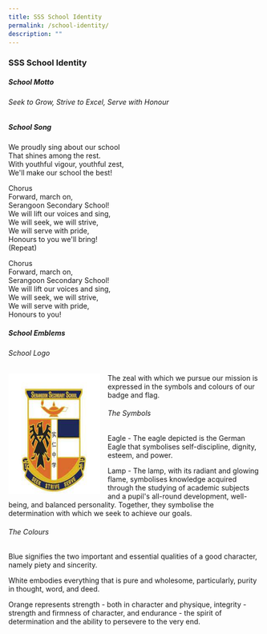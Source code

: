 ```yaml
---
title: SSS School Identity
permalink: /school-identity/
description: ""
---
```

### SSS School Identity
 
##### School Motto 
###### Seek to Grow, Strive to Excel, Serve with Honour
###### 

##### School Song 
We proudly sing about our school  
That shines among the rest.  
With youthful vigour, youthful zest,  
We'll make our school the best!  
  
Chorus  
Forward, march on,  
Serangoon Secondary School!  
We will lift our voices and sing,  
We will seek, we will strive,  
We will serve with pride,  
Honours to you we'll bring!  
(Repeat)  
  
Chorus  
Forward, march on,  
Serangoon Secondary School!  
We will lift our voices and sing,  
We will seek, we will strive,  
We will serve with pride,  
Honours to you!  
  

##### School Emblems
###### School Logo
<img src="/images/download.jpg" style="width:183px;height:240px;margin-right:15px;" align = "Left">
The zeal with which we pursue our mission is expressed in the symbols and colours of our badge and flag.


###### The Symbols
Eagle - The eagle depicted is the German Eagle that symbolises self-discipline, dignity, esteem, and power.  
  
Lamp - The lamp, with its radiant and glowing flame, symbolises knowledge acquired through the studying of academic subjects and a pupil's all-round development, well-being, and balanced personality. Together, they symbolise the determination with which we seek to achieve our goals.

###### The Colours
Blue signifies the two important and essential qualities of a good character, namely piety and sincerity.  
  
White embodies everything that is pure and wholesome, particularly, purity in thought, word, and deed.  
  
Orange represents strength - both in character and physique, integrity - strength and firmness of character, and endurance - the spirit of determination and the ability to persevere to the very end.